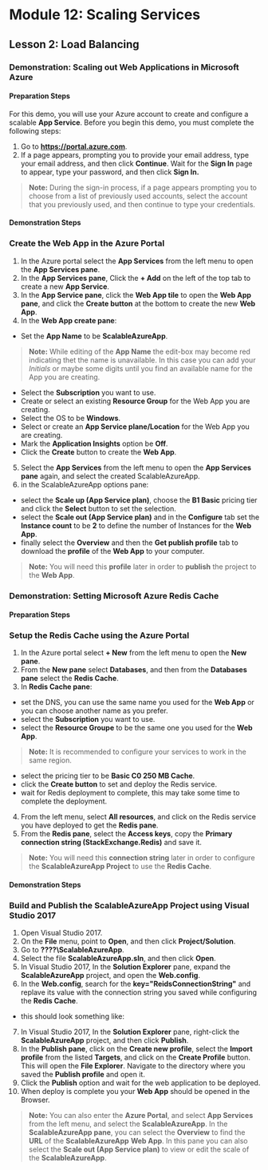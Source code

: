 # Module 12: Scaling Services

## Lesson 2: Load Balancing

### Demonstration: Scaling out Web Applications in Microsoft Azure

#### Preparation Steps

For this demo, you will use your Azure account to create and configure a scalable **App Service**.
Before you begin this demo, you must complete the following steps:
 1. Go to **https://portal.azure.com**.
 2. If a page appears, prompting you to provide your email address, type your email address, and then click **Continue**. Wait for the **Sign In** page to appear, type your password, and then click **Sign In.**
   >**Note:** During the sign-in process, if a page appears prompting you to choose from a list of previously used accounts, select the account that you previously used, and then continue to type your credentials.
 
#### Demonstration Steps

### Create the **Web App** in the **Azure Portal**

 1. In the Azure portal select the **App Services** from the left menu to open the **App Services pane**.
 2. In the **App Services pane**, Click the **+ Add** on the left of the top tab to create a new **App Service**.
 3. In the **App Service pane**, click the **Web App tile** to open the **Web App pane**, and click the **Create button** at the bottom to create the new **Web App**.  
 4. In the **Web App create pane**:
  - Set the **App Name** to be **ScalableAzureApp**.
  > **Note:** While editing of the **App Name** the edit-box may become red indicating thet the name is unavailable. In this case you can add your *Initials* or maybe some digits until you find an available name for the App you are creating.  
  - Select the **Subscription** you want to use.
  - Create or select an existing **Resource Group** for the Web App you are creating.
  - Select the OS to be **Windows**.
  - Select or create an **App Service plane/Location** for the Web App you are creating.
  - Mark the **Application Insights** option be **Off**.
  - Click the **Create** button to create the **Web App**.
 5. Select the **App Services** from the left menu to open the **App Services pane** again, and select the created ScalableAzureApp.
 6. in the ScalableAzureApp options pane:
  - select the **Scale up (App Service plan)**, choose the **B1 Basic** pricing tier and click the **Select** button to set the selection.
  - select the **Scale out (App Service plan)** and in the **Configure** tab set the **Instance count** to be **2** to define the number of Instances for the **Web App**. 
  - finally select the **Overview** and then the **Get publish profile** tab to download the **profile** of the **Web App** to your computer.
  > **Note:** You will need this **profile** later in order to **publish** the project to the **Web App**.  

### Demonstration: Setting Microsoft Azure Redis Cache

#### Preparation Steps

### Setup the **Redis Cache** using the **Azure Portal**

 1. In the Azure portal select **+ New** from the left menu to open the **New pane**.
 2. From the **New pane** select **Databases**, and then from the **Databases pane** select the **Redis Cache**.
 3. In **Redis Cache pane**:
  - set the DNS, you can use the same name you used for the **Web App** or you can choose another name as you prefer.
  - select the **Subscription** you want to use.
  - select the **Resource Groupe** to be the same one you used for the **Web App**.
 > **Note:** It is recommended to configure your services to work in the same region.
  - select the pricing tier to be **Basic C0 250 MB Cache**.
  - click the **Create button** to set and deploy the Redis service.
  - wait for Redis deployment to complete, this may take some time to complete the deployment.
 4. From the left menu, select **All resources**, and click on the Redis service you have deployed to get the **Redis pane**. 
 5. From the **Redis pane**, select the **Access keys**, copy the **Primary connection string (StackExchange.Redis)** and save it.
 > **Note:** You will need this **connection string** later in order to configure the **ScalableAzureApp Project** to use the **Redis Cache**. 

#### Demonstration Steps

### Build and Publish the **ScalableAzureApp Project** using **Visual Studio 2017**

 1. Open Visual Studio 2017.
 2. On the **File** menu, point to **Open**, and then click **Project/Solution**.
 3. Go to **????\ScalableAzureApp**.
 4. Select the file **ScalableAzureApp.sln**, and then click **Open**.
 5. In Visual Studio 2017, In the **Solution Explorer** pane, expand the **ScalableAzureApp** project, and open the **Web.config**.
 6. In the **Web.config**, search for the **key="ReidsConnectionString"** and replave its value with the connection string you saved while configuring the **Redis Cache**.
   - this should look something like: 
      <appSettings>
        <add key="ReidsConnectionString" value="*pace the connection string here*" />
      </appSettings>
 7. In Visual Studio 2017, In the **Solution Explorer** pane, right-click the **ScalableAzureApp** project, and then click  **Publish**.
 8. In the **Publish pane**, click on the **Create new profile**, select the **Import profile** from the listed **Targets**, and click on the **Create Profile** button. This will open the **File Explorer**. Navigate to the directory where you saved the **Publish profile** and open it.
 9. Click the **Publish** option and wait for the web application to be deployed.
 10. When deploy is complete you your **Web App** should be opened in the Browser.
 > **Note:** You can also enter the **Azure Portal**, and select **App Services** from the left menu, and select the **ScalableAzureApp**. In the **ScalableAzureApp pane**, you can select the **Overview** to find the **URL** of the **ScalableAzureApp** **Web App**. In this pane you can also select the **Scale out (App Service plan)** to view or edit the scale of the **ScalableAzureApp**.       



